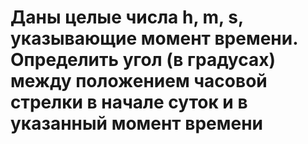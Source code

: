 #  Даны целые числа h, m, s, указывающие момент времени. Определить угол (в градусах) между положением часовой стрелки в начале суток и в указанный момент времени

